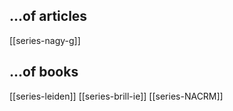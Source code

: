 ## ...of articles
[[series-nagy-g]]
## ...of books
[[series-leiden]]
[[series-brill-ie]]
[[series-NACRM]]